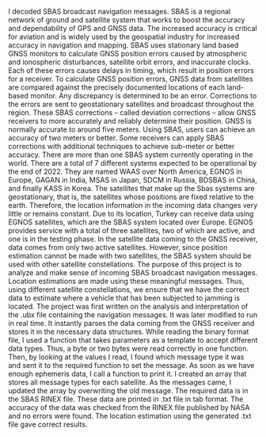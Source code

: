 I decoded SBAS broadcast navigation messages. SBAS is a regional 
network of ground and satellite system that works to boost the accuracy and dependability of GPS and GNSS 
data. The increased accuracy is critical for aviation and is widely used by the geospatial industry for increased 
accuracy in navigation and mapping. SBAS uses stationary land based GNSS monitors to calculate GNSS 
position errors caused by atmospheric and ionospheric disturbances, satellite orbit errors, and inaccurate clocks. 
Each of these errors causes delays in timing, which result in position errors for a receiver. To calculate GNSS 
position errors, GNSS data from satellites are compared against the precisely documented locations of each 
land-based monitor. Any discrepancy is determined to be an error. Corrections to the errors are sent to 
geostationary satellites and broadcast throughout the region. These SBAS corrections – called deviation 
corrections – allow GNSS receivers to more accurately and reliably determine their position. GNSS is normally 
accurate to around five meters. Using SBAS, users can achieve an accuracy of two meters or better. Some 
receivers can apply SBAS corrections with additional techniques to achieve sub-meter or better accuracy.
There are more than one SBAS system currently operating in the world. There are a total of 7 different 
systems expected to be operational by the end of 2022. They are named WAAS over North America, EGNOS in 
Europe, GAGAN in India, MSAS in Japan, SDCM in Russia, BDSBAS in China, and finally KASS in Korea. 
The satellites that make up the Sbas systems are geostationary, that is, the satellites whose positions are fixed 
relative to the earth. Therefore, the location information in the incoming data changes very little or remains 
constant. Due to its location, Turkey can receive data using EGNOS satellites, which are the SBAS system 
located over Europe. EGNOS provides service with a total of three satellites, two of which are active, and one is 
in the testing phase. In the satellite data coming to the GNSS receiver, data comes from only two active 
satellites. However, since position estimation cannot be made with two satellites, the SBAS system should be 
used with other satellite constellations. The purpose of this project is to analyze and make sense of incoming 
SBAS broadcast navigation messages. Location estimations are made using these meaningful messages. Thus, 
using different satellite constellations, we ensure that we have the correct data to estimate where a vehicle that 
has been subjected to jamming is located.
The project was first written on the analysis and interpretation of the .ubx file containing the navigation 
messages. It was later modified to run in real time. It instantly parses the data coming from the GNSS receiver 
and stores it in the necessary data structures. While reading the binary format file, I used a function that takes 
parameters as a template to accept different data types. Thus, a byte or two bytes were read correctly in one 
function. Then, by looking at the values I read, I found which message type it was and sent it to the required 
function to set the message. As soon as we have enough ephemeris data, I call a function to print it. I created an 
array that stores all message types for each satellite. As the messages came, I updated the array by overwriting 
the old message.
The required data is in the SBAS RINEX file. These data are printed in .txt file in tab format. The 
accuracy of the data was checked from the RINEX file published by NASA and no errors were found. The 
location estimation using the generated .txt file gave correct results.
